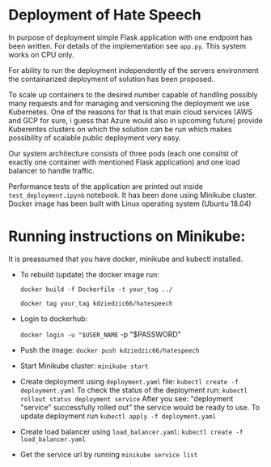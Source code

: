 # Deployment of Hate Speech

In purpose of deployment simple Flask application with one endpoint has been written. For details of the implementation see `app.py`. This system works on CPU only. 

For ability to run the deployment independently of the servers environment the containarized deployment of solution has been proposed.

To scale up containers to the desired number capable of handling possibly many requests and for managing and versioning the deployment we use Kubernetes. One of the reasons for that is that main cloud services (AWS and GCP for sure, i guess that Azure would also in upcoming future) provide Kuberentes clusters on which the solution can be run which makes possibility of scalable public deployment very easy.

Our system architecture consists of three pods (each one consitst of exactly one container with mentioned Flask application) and one load balancer to handle traffic.

Performance tests of the application are printed out inside `test_deployment.ipynb` notebook. It has been done using Minikube cluster.
Docker image has been built with Linux operating system (Ubuntu 18.04)


# Running instructions on Minikube:

It is preassumed that you have docker, minikube and kubectl installed.

- To rebuild (update) the docker image run:

    `docker build -f Dockerfile -t your_tag ../`
    
    `docker tag your_tag kdziedzic66/hatespeech`

- Login to dockerhub:

    `docker login -u "$USER_NAME` -p "$PASSWORD"
  
- Push the image:
    `docker push kdziedzic66/hatespeech`
  
- Start Minikube cluster: `minikube start`
  
- Create deployment using `deployment.yaml` file:
    `kubectl create -f deployment.yaml`
  To check the status of the deployment run: `kubectl rollout status deployment service`
  After you see: "deployment "service" successfully rolled out" the service would be ready to use.
  To update deployment run `kubectl apply -f deployment.yaml`
  
- Create load balancer using `load_balancer.yaml`:
    `kubectl create -f load_balancer.yaml`
  
- Get the service url by running `minikube service list`
  
